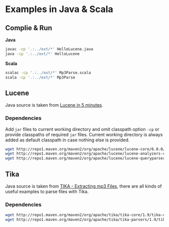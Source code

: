 # Examples in Java & Scala

## Complie & Run

**Java**
```bash
javac -cp '.:../ext/*' HelloLucene.java
java -cp '.:../ext/*' HelloLucene
```

**Scala**
```bash
scalac -cp '.:../ext/*' Mp3Parse.scala
scala -cp '.:../ext/*' Mp3Parse
```

## Lucene

Java source is taken from [Lucene in 5 minutes](http://www.lucenetutorial.com/lucene-in-5-minutes.html).

### Dependencies

Add `jar` files to current working directory and omit classpath option `-cp` or provide classpaths of required `jar` files. Current working directory is always added as default classpath in case nothing else is provided.

```bash
wget http://repo1.maven.org/maven2/org/apache/lucene/lucene-core/6.0.0/lucene-core-6.0.0.jar
wget http://repo1.maven.org/maven2/org/apache/lucene/lucene-analyzers-common/6.0.0/lucene-analyzers-common-6.0.0.jar
wget http://repo1.maven.org/maven2/org/apache/lucene/lucene-queryparser/6.0.0/lucene-queryparser-6.0.0.jar
```

## Tika

Java source is taken from [TIKA - Extracting mp3 Files](http://www.tutorialspoint.com/tika/tika_extracting_mp3_files.htm), there are all kinds of useful examples to parse files with Tika.

### Dependencies

```bash
wget http://repo1.maven.org/maven2/org/apache/tika/tika-core/1.9/tika-core-1.9.jar
wget http://repo1.maven.org/maven2/org/apache/tika/tika-parsers/1.9/tika-parsers-1.9.jar
```
